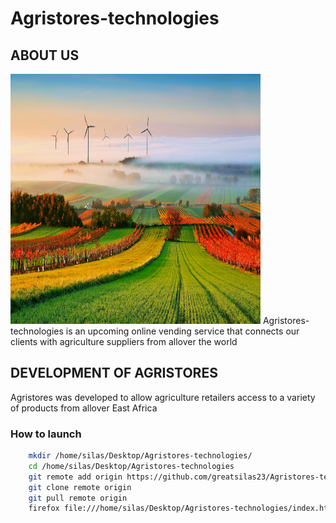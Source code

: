 # Agristores-technologies
## ABOUT US
<img src="./img_background.jpg" alt="Agristores-technologies" width="400" height="400">
Agristores-technologies is an upcoming online vending service that connects our clients with agriculture suppliers from allover the world

## DEVELOPMENT OF AGRISTORES
Agristores was developed to allow agriculture retailers access to a variety of products from allover East Africa

### How to launch
```bash
	mkdir /home/silas/Desktop/Agristores-technologies/
	cd /home/silas/Desktop/Agristores-technologies
	git remote add origin https://github.com/greatsilas23/Agristores-technologies
	git clone remote origin
	git pull remote origin
	firefox file:///home/silas/Desktop/Agristores-technologies/index.html
``` 
